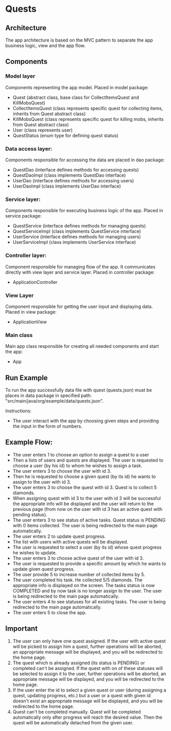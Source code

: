 # Quests

## Architecture

The app architecture is based on the MVC pattern to separate
the app business logic, view and the app flow.

## Components

### Model layer
Components representing the app model. Placed in model package:
- Quest (abstract class, base class for CollectItemsQuest and KillMobsQuest)
- CollectItemsQuest (class represents specific quest for collecting items, inherits from Quest abstract class)
- KillMobsQuest (class represents specific quest for killing mobs, inherits from Quest abstract class)
- User (class represents user)
- QuestStatus (enum type for defining quest status)

### Data access layer:
Components responsible for accessing the data are placed in
dao package:
 - QuestDao (interface defines methods for accessing quests)
 - QuestDaoImpl (class implements QuestDao interface)
 - UserDao (interface defines methods for accessing users)
 - UserDaoImpl (class implements UserDao interface)

### Service layer:
Components responsible for executing business logic of the app. Placed
in service package:
- QuestService (interface defines methods for managing quests)
- QuestServiceImpl (class implements QuestService interface)
- UserService (interface defines methods for managing users)
- UserServiceImpl (class implements UserService interface)

### Controller layer:
Component responsible for managing flow of the app. It communicates
directly with view layer and service layer. Placed in controller package:
- ApplicationController

### View Layer
Component responsible for getting the user input and displaying data. Placed
in view package:
- ApplicationView

### Main class
Main app class responsible for creating all needed components and start the app:
- App

## Run Example
To run the app successfully data file with quest (quests.json) must be places
in data package in specified path: "src/main/java/org/example/data/quests.json".

Instructions:
- The user interact with the app by choosing given steps and providing the input in the form 
of numbers.

## Example Flow:

- The user enters 1 to choose an option to assign a quest to a user
- Then a lists of users and quests are displayed. The user is requested to
choose a user (by his id) to whom he wishes to assign a task.
- The user enters 3 to choose the user with id 3.
- Then he is requested to choose a given quest (by its id) he wants to assign to
the user with id 3.
- The user enters 3 to choose the quest with id 3. Quest is to collect 5 diamonds.
- When assigning quest with id 3 to the user with id 3 will be successful
the appropriate info will be displayed and the user will return to the previous
page (from now on the user with id 3 has an active quest with pending status).
- The user enters 3 to see status of active tasks. Quest status is PENDING with 0 items collected. The user is being
redirected to the main page automatically.
- The user enters 2 to update quest progress.
- The list with users with active quests will be displayed.
- The user is requested to select a user (by its id) whose quest progress
he wishes to update.
- The user enters 3 to choose active quest of the user with id 3.
- The user is requested to provide a specific amount by which he wants to update given quest progress.
- The user provide 5 to increase number of collected items by 5.
- The user completed his task. He collected 5/5 diamonds. The appropriate info
is displayed on the screen. The tasks status
is now COMPLETED and by now task is no longer assign to the user. The user is being redirected to the
main page automatically.
- The user enters 4 to see statuses for all existing tasks. The user is being redirected to the
main page automatically.
- The user enters 5 to close the app.

## Important
1. The user can only have one quest assigned. If the user with active quest will be
picked to assign him a quest, further operations will be aborted, an appropriate message will be displayed, and you will be redirected to the home page.
2. The quest which is already assigned (its status is PENDING) or completed can't be assigned. If the quest
with on of these statuses will be selected to assign it to the user, further operations will be aborted, an appropriate message will be displayed, and you will be redirected to the home page.
3. If the user enter the id to select a given quest or user (during assigning a quest, updating progress, etc.) but a user or a quest with given id doesn't exist
an appropriate message will be displayed, and you will be redirected to the home page.
4. Quest can't be completed manually. Quest will be completed automatically only after
progress will reach the desired value. Then the quest will be automatically detached from the given user. 


















